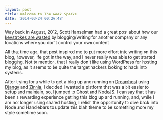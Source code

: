 ```yaml
---
layout: post
title: Welcome to The Geek Speaks
date: '2014-03-24 00:26:48'
---
```


Way back in August, 2012, Scott Hanselman had a great post about how our [keystrokes are wasted](http://www.hanselman.com/blog/YourWordsAreWasted.aspx) by blogging/writing for another company or any locations where you don't control your own content. 

All that time ago, that post inspired me to put more effort into writing on this blog, however, life got in the way, and I never really was able to get started blogging. Not to mention, that I really don't like using WordPress for hosting my blog, as it seems to be quite the target hackers looking to hack into systems.

After trying for a while to get a blog up and running on [Dreamhost](http://dreamhost.com) using [Django](https://www.djangoproject.com/) and [Zinnia](http://django-blog-zinnia.com/), I decided I wanted a platform that was a bit easier to setup and maintain, so, I jumped to [Ghost](http://ghost.org/) and [NodeJS](http://nodejs.org/). I can say that it has been a rewarding experience getting this blog up and running, and, while I am not longer using shared hosting, I relish the opportunity to dive back into Node and Handlebars to update this blah theme to be something more my style sometime soon.

